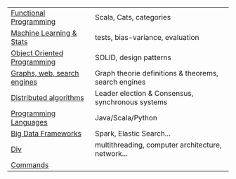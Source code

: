 |||
|--|--|
|[Functional Programming](FP.md)|Scala, Cats, categories|
|[Machine Learning & Stats](ML.md)|tests, bias-variance, evaluation|
|[Object Oriented Programming](OOP.md)|SOLID, design patterns|
|[Graphs, web, search engines](graph.md)|Graph theorie definitions & theorems, search engines|
|[Distributed algorithms](da.md)|Leader election & Consensus, synchronous systems|
|[Programming Languages](pl.md)|Java/Scala/Python|
|[Big Data Frameworks](bd.md)|Spark, Elastic Search...|
|[Div](div.md)|multithreading, computer architecture, network...|
|[Commands](cmd.md)||
